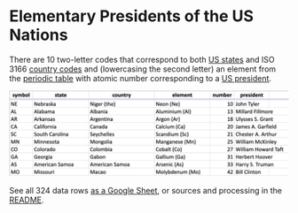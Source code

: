 # Elementary Presidents of the US Nations

There are 10 two-letter codes that correspond to both [US states][]
and ISO 3166 [country codes][] and (lowercasing the second letter) an
element from the [periodic table][] with atomic number corresponding
to a [US president][].

[US states]: https://en.wikipedia.org/wiki/List_of_U.S._state_and_territory_abbreviations
[country codes]: https://www.iso.org/iso-3166-country-codes.html
[periodic table]: https://ptable.com/
[US president]: https://en.wikipedia.org/wiki/List_of_presidents_of_the_United_States


[![table](table.png)](https://docs.google.com/spreadsheets/d/1iv8Wdui64jiDkrM3fo5UFzhYFaXdvrl-O1vbJ8nEgYk/edit?usp=sharing)


See all 324 data rows [as a Google Sheet][], or sources and processing
in the [README][].

[as a Google Sheet]: https://docs.google.com/spreadsheets/d/1iv8Wdui64jiDkrM3fo5UFzhYFaXdvrl-O1vbJ8nEgYk/edit?usp=sharing
[README]: https://github.com/ajschumacher/ajschumacher.github.io/tree/master/20210225-elementary_presidents_of_the_us_nations
